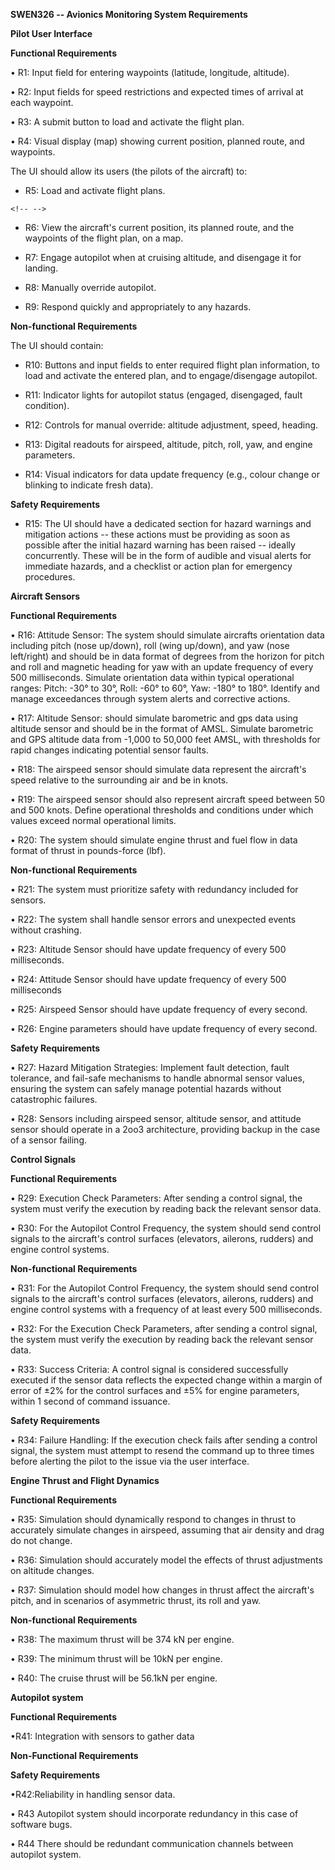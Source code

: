 **SWEN326 -- Avionics Monitoring System Requirements**

**Pilot User Interface**

**Functional Requirements**

• R1: Input field for entering waypoints (latitude, longitude,
altitude).

• R2: Input fields for speed restrictions and expected times of arrival
at each waypoint.

• R3: A submit button to load and activate the flight plan.

• R4: Visual display (map) showing current position, planned route, and
waypoints.

The UI should allow its users (the pilots of the aircraft) to:

-   R5: Load and activate flight plans.

```{=html}
<!-- -->
```
-   R6: View the aircraft's current position, its planned route, and the
    waypoints of the flight plan, on a map.

-   R7: Engage autopilot when at cruising altitude, and disengage it for
    landing.

-   R8: Manually override autopilot.

-   R9: Respond quickly and appropriately to any hazards.

**Non-functional Requirements**

The UI should contain:

-   R10: Buttons and input fields to enter required flight plan
    information, to load and activate the entered plan, and to
    engage/disengage autopilot.

-   R11: Indicator lights for autopilot status (engaged, disengaged,
    fault condition).

-   R12: Controls for manual override: altitude adjustment, speed,
    heading.

-   R13: Digital readouts for airspeed, altitude, pitch, roll, yaw, and
    engine parameters.

-   R14: Visual indicators for data update frequency (e.g., colour
    change or blinking to indicate fresh data).

**Safety Requirements**

-   R15: The UI should have a dedicated section for hazard warnings and
    mitigation actions -- these actions must be providing as soon as
    possible after the initial hazard warning has been raised -- ideally
    concurrently. These will be in the form of audible and visual alerts
    for immediate hazards, and a checklist or action plan for emergency
    procedures.

**Aircraft Sensors**

**Functional Requirements**

• R16: Attitude Sensor: The system should simulate aircrafts orientation
data including pitch (nose up/down), roll (wing up/down), and yaw (nose
left/right) and should be in data format of degrees from the horizon for
pitch and roll and magnetic heading for yaw with an update frequency of
every 500 milliseconds. Simulate orientation data within typical
operational ranges: Pitch: -30° to 30°, Roll: -60° to 60°, Yaw: -180° to
180°. Identify and manage exceedances through system alerts and
corrective actions.

• R17: Altitude Sensor: should simulate barometric and gps data using
altitude sensor and should be in the format of AMSL. Simulate barometric
and GPS altitude data from -1,000 to 50,000 feet AMSL, with thresholds
for rapid changes indicating potential sensor faults.

• R18: The airspeed sensor should simulate data represent the aircraft's
speed relative to the surrounding air and be in knots.

• R19: The airspeed sensor should also represent aircraft speed between
50 and 500 knots. Define operational thresholds and conditions under
which values exceed normal operational limits.

• R20: The system should simulate engine thrust and fuel flow in data
format of thrust in pounds-force (lbf).

**Non-functional Requirements**

• R21: The system must prioritize safety with redundancy included for
sensors.

• R22: The system shall handle sensor errors and unexpected events
without crashing.

• R23: Altitude Sensor should have update frequency of every 500
milliseconds.

• R24: Attitude Sensor should have update frequency of every 500
milliseconds

• R25: Airspeed Sensor should have update frequency of every second.

• R26: Engine parameters should have update frequency of every second.

**Safety Requirements**

• R27: Hazard Mitigation Strategies: Implement fault detection, fault
tolerance, and fail-safe mechanisms to handle abnormal sensor values,
ensuring the system can safely manage potential hazards without
catastrophic failures.

• R28: Sensors including airspeed sensor, altitude sensor, and attitude
sensor should operate in a 2oo3 architecture, providing backup in the
case of a sensor failing.

**Control Signals**

**Functional Requirements**

• R29: Execution Check Parameters: After sending a control signal, the
system must verify the execution by reading back the relevant sensor
data.

• R30: For the Autopilot Control Frequency, the system should send
control signals to the aircraft's control surfaces (elevators, ailerons,
rudders) and engine control systems.

**Non-functional Requirements**

• R31: For the Autopilot Control Frequency, the system should send
control signals to the aircraft's control surfaces (elevators, ailerons,
rudders) and engine control systems with a frequency of at least every
500 milliseconds.

• R32: For the Execution Check Parameters, after sending a control
signal, the system must verify the execution by reading back the
relevant sensor data.

• R33: Success Criteria: A control signal is considered successfully
executed if the sensor data reflects the expected change within a margin
of error of ±2% for the control surfaces and ±5% for engine parameters,
within 1 second of command issuance.

**Safety Requirements**

• R34: Failure Handling: If the execution check fails after sending a
control signal, the system must attempt to resend the command up to
three times before alerting the pilot to the issue via the user
interface.

**Engine Thrust and Flight Dynamics**

**Functional Requirements**

• R35: Simulation should dynamically respond to changes in thrust to
accurately simulate changes in airspeed, assuming that air density and
drag do not change.

• R36: Simulation should accurately model the effects of thrust
adjustments on altitude changes.

• R37: Simulation should model how changes in thrust affect the
aircraft\'s pitch, and in scenarios of asymmetric thrust, its roll and
yaw.

**Non-functional Requirements**

• R38: The maximum thrust will be 374 kN per engine.

• R39: The minimum thrust will be 10kN per engine.

• R40: The cruise thrust will be 56.1kN per engine.

**Autopilot system**

**Functional Requirements**

•R41: Integration with sensors to gather data

**Non-Functional Requirements**

**Safety Requirements**

•R42:Reliability in handling sensor data.

• R43 Autopilot system should incorporate redundancy in this case of
software bugs.

• R44 There should be redundant communication channels between autopilot
system.
